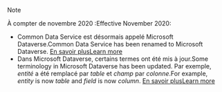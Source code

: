 > [!NOTE]
> <span data-ttu-id="873b7-101">À compter de novembre 2020 :</span><span class="sxs-lookup"><span data-stu-id="873b7-101">Effective November 2020:</span></span>
> - <span data-ttu-id="873b7-102">Common Data Service est désormais appelé Microsoft Dataverse.</span><span class="sxs-lookup"><span data-stu-id="873b7-102">Common Data Service has been renamed to Microsoft Dataverse.</span></span> [<span data-ttu-id="873b7-103">En savoir plus</span><span class="sxs-lookup"><span data-stu-id="873b7-103">Learn more</span></span>](https://aka.ms/PAuAppBlog)
> - <span data-ttu-id="873b7-104">Dans Microsoft Dataverse, certains termes ont été mis à jour.</span><span class="sxs-lookup"><span data-stu-id="873b7-104">Some terminology in Microsoft Dataverse has been updated.</span></span> <span data-ttu-id="873b7-105">Par exemple, *entité* a été remplacé par *table* et *champ* par *colonne*.</span><span class="sxs-lookup"><span data-stu-id="873b7-105">For example, *entity* is now *table* and *field* is now *column*.</span></span> [<span data-ttu-id="873b7-106">En savoir plus</span><span class="sxs-lookup"><span data-stu-id="873b7-106">Learn more</span></span>](https://go.microsoft.com/fwlink/?linkid=2147247)